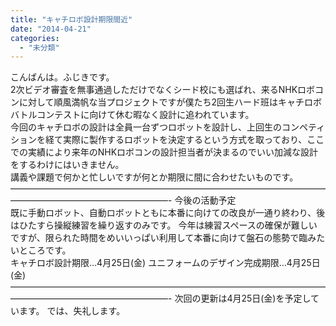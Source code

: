 ```yaml
---
title: "キャチロボ設計期限間近"
date: "2014-04-21"
categories: 
  - "未分類"
---
```


こんばんは。ふじきです。  
2次ビデオ審査を無事通過しただけでなくシード校にも選ばれ、来るNHKロボコンに対して順風満帆な当プロジェクトですが僕たち2回生ハード班はキャチロボバトルコンテストに向けて休む暇なく設計に追われています。  
今回のキャチロボの設計は全員一台ずつロボットを設計し、上回生のコンペティションを経て実際に製作するロボットを決定するという方式を取っており、ここでの実績により来年のNHKロボコンの設計担当者が決まるのでいい加減な設計をするわけにはいきません。  
講義や課題で何かと忙しいですが何とか期限に間に合わせたいものです。 ——————————————————————————————————————————————————————- 今後の活動予定  
既に手動ロボット、自動ロボットともに本番に向けての改良が一通り終わり、後はひたすら操縦練習を繰り返すのみです。 今年は練習スペースの確保が難しいですが、限られた時間をめいいっぱい利用して本番に向けて盤石の態勢で臨みたいところです。  
キャチロボ設計期限…4月25日(金) ユニフォームのデザイン完成期限…4月25日(金) ——————————————————————————————————————————————————————- 次回の更新は4月25日(金)を予定しています。 では、失礼します。
